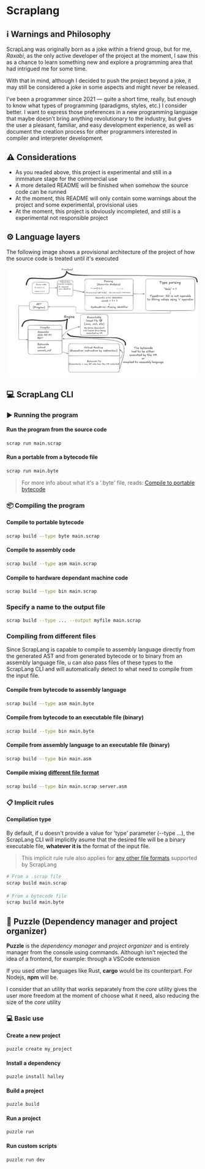 # Scraplang

## :information_source: Warnings and Philosophy

ScrapLang was originally born as a joke within a friend group, but for me, _Raxabi_, as the only active developer of the project at the moment, I saw this as a chance to learn something new and explore a programming area that had intrigued me for some time.

With that in mind, although I decided to push the project beyond a joke, it may still be considered a joke in some aspects and might never be released.

I’ve been a programmer since 2021 — quite a short time, really, but enough to know what types of programming (paradigms, styles, etc.) I consider better. I want to express those preferences in a new programming language that maybe doesn’t bring anything revolutionary to the industry, but gives the user a pleasant, familiar, and easy development experience, as well as document the creation process for other programmers interested in compiler and interpreter development.

## :warning: Considerations

- As you readed above, this project is experimental and still in a inmmature stage for the commercial use
- A more detailed README will be finished when somehow the source code can be runned
- At the moment, this README will only contain some warnings about the project and some experimental, provisional uses
- At the moment, this project is obviously incompleted, and still is a experimental not responsible project

## :gear: Language layers

The following image shows a provisional architecture of the project of how the source code is treated until it's executed

![Languages layers architecture](architecture.png)

## :computer: ScrapLang CLI

### :arrow_forward: Running the program

#### Run the program from the source code

```bash
scrap run main.scrap
```

#### Run a portable from a bytecode file

```bash
scrap run main.byte
```

> For more info about what it's a '.byte' file, reads: [Compile to portable bytecode](#compile-to-portable-bytecode)

### :package: Compiling the program

#### Compile to portable bytecode

```bash
scrap build --type byte main.scrap
```

#### Compile to assembly code

```bash
scrap build --type asm main.scrap
```

#### Compile to hardware dependant machine code

```bash
scrap build --type bin main.scrap
```

### Specify a name to the output file

```bash
scrap build --type ... --output myfile main.scrap
```

### Compiling from different files

Since ScrapLang is capable to compile to assembly language directly from the generated AST and from generated bytecode or to binary from an assembly language file, u can also pass files of these types to the ScrapLang CLI and will automatically detect to what need to compile from the input file.

#### Compile from bytecode to assembly language

```bash
scrap build --type asm main.byte
```

#### Compile from bytecode to an executable file (binary)

```bash
scrap build --type bin main.byte
```

#### Compile from assembly language to an executable file (binary)

```bash
scrap build --type bin main.asm
```

#### Compile mixing [different file format](#compiling-from-different-files)

```bash
scrap build --type bin main.scrap server.asm
```

### :clipboard: Implicit rules

#### Compilation type

By default, if u doesn't provide a value for 'type' parameter (--type ...),
the ScrapLang CLI will implicitly asume that the desired file will be a binary executable file, **whatever it is** the format of the input file.

> This implicit rule rule also applies for [any other file formats](#compiling-from-different-files) supported by ScrapLang

```bash
# From a .scrap file
scrap build main.scrap

# From a bytecode file
scrap build main.byte
```

## :jigsaw: Puzzle (Dependency manager and project organizer)

**Puzzle** is the _dependency manager_ and _project organizer_ and is entirely manager from the console using commands. Although isn't rejected the idea of a frontend, for example: through a VSCode extension

If you used other languages like Rust, **cargo** would be its counterpart. For Nodejs, **npm** will be.

I consider that an utility that works separately from the _core_ utility gives the user more freedom at the moment of choose what it need, also reducing the size of the _core_ utility

### :computer: Basic use

#### Create a new project

```bash
puzzle create my_project
```

#### Install a dependency

```bash
puzzle install halley
```

#### Build a project

```bash
puzzle build
```

#### Run a project

```bash
puzzle run
```

#### Run custom scripts

```bash
puzzle run dev
```

